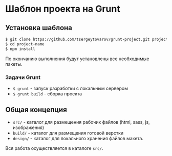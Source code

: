 # Шаблон проекта на Grunt

## Установка шаблона

``` sh
$ git clone https://github.com/tsergeytovarov/grunt-project.git project-name
$ cd project-name
$ npm install
```

По окончанию выполнения будут установлены все необходимые пакеты.


### Задачи Grunt

 - `$ grunt` - запуск разработки с локальным сервером
 - `$ grunt build` - сборка проекта


## Общая концепция

- `src/` - каталог для размещения рабочих файлов (html, sass, js, изображения)
- `build/` - каталог для размещения готовой верстки
- `design/` - каталог для локального хранения файлов макета.

Вся работа осуществляется в каталоге `src/`.
